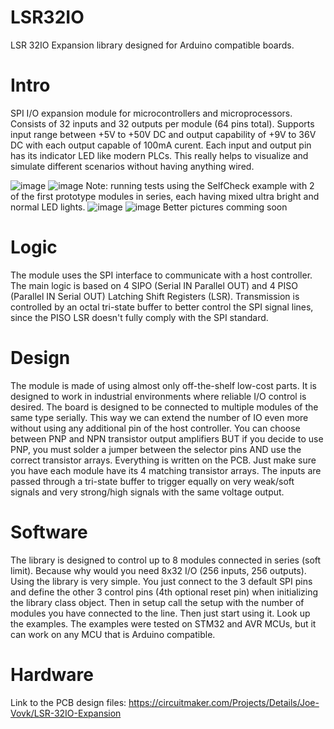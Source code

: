 # LSR32IO
LSR 32IO Expansion library designed for Arduino compatible boards.

# Intro 
SPI I/O expansion module for microcontrollers and microprocessors. 
Consists of 32 inputs and 32 outputs per module (64 pins total).
Supports input range between +5V to +50V DC and output capability of +9V to 36V DC with each output capable of 100mA curent.
Each input and output pin has its indicator LED like modern PLCs. This really helps to visualize and simulate different scenarios without having anything wired.

![image](https://user-images.githubusercontent.com/26510083/116824964-24bc7100-ab8d-11eb-8951-ca0015a675e2.png)
![image](https://user-images.githubusercontent.com/26510083/116825433-a31a1280-ab8f-11eb-8481-561565455cd3.png)
Note: running tests using the SelfCheck example with 2 of the first prototype modules in series, each having mixed ultra bright and normal LED lights.
![image](https://user-images.githubusercontent.com/26510083/116825482-d2c91a80-ab8f-11eb-8c36-113d5e8c2c8e.png)
![image](https://user-images.githubusercontent.com/26510083/116825527-0310b900-ab90-11eb-888f-b41a30e04680.png)
Better pictures comming soon


# Logic
The module uses the SPI interface to communicate with a host controller.
The main logic is based on 4 SIPO (Serial IN Parallel OUT) and 4 PISO (Parallel IN Serial OUT) Latching Shift Registers (LSR).
Transmission is controlled by an octal tri-state buffer to better control the SPI signal lines, since the PISO LSR doesn't fully comply with the SPI standard.

# Design
The module is made of using almost only off-the-shelf low-cost parts.
It is designed to work in industrial environments where reliable I/O control is desired.
The board is designed to be connected to multiple modules of the same type serially. 
This way we can extend the number of IO even more without using any additional pin of the host controller.
You can choose between PNP and NPN transistor output amplifiers BUT if you decide to use PNP, you must solder a jumper between the selector pins AND use the correct transistor arrays. Everything is written on the PCB. Just make sure you have each module have its 4 matching transistor arrays.
The inputs are passed through a tri-state buffer to trigger equally on very weak/soft signals and very strong/high signals with the same voltage output.

# Software
The library is designed to control up to 8 modules connected in series (soft limit). Because why would you need 8x32 I/O (256 inputs, 256 outputs).
Using the library is very simple. You just connect to the 3 default SPI pins and define the other 3 control pins (4th optional reset pin) when initializing the library class object. Then in setup call the setup with the number of modules you have connected to the line. Then just start using it. Look up the examples. The examples were tested on STM32 and AVR MCUs, but it can work on any MCU that is Arduino compatible.

# Hardware
Link to the PCB design files: https://circuitmaker.com/Projects/Details/Joe-Vovk/LSR-32IO-Expansion

